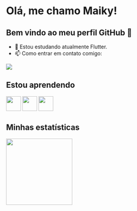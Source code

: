 # Olá, me chamo Maiky! 
## Bem vindo ao meu perfil GitHub 👋

- 👯 Estou estudando atualmente Flutter.
- 📫 Como entrar em contato comigo: 
<div>
<a href="https://discord.com/users/427610420245823508" target="_blank"><img src="https://img.shields.io/badge/Discord-5865f2?style=for-the-badge&logo=discord&logoColor=white" target="_blank"></a>
</div>

## Estou aprendendo

<img src="https://cdn.jsdelivr.net/gh/devicons/devicon/icons/flutter/flutter-original.svg" width="40" height="40"/> <img src="https://cdn.jsdelivr.net/gh/devicons/devicon/icons/react/react-original.svg" width="40" height="40"/>   <img src="https://cdn.jsdelivr.net/gh/devicons/devicon/icons/firebase/firebase-plain.svg" width="40" height="40"/>
   
## Minhas estatísticas
   
<div>
<a href="https://github.com/M7WDev">
<img height="180em" src="https://github-readme-stats.vercel.app/api/top-langs/?username=anuraghazra&layout=compact"/>
</div>
	
